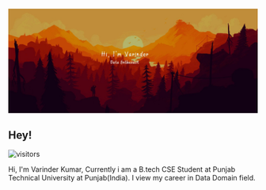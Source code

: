 ![Varinder's GitHub Banner](./assets/GithubHeader.jpg)

## Hey!
![visitors](https://visitor-badge.laobi.icu/badge?page_id=Varinder-KM.Varinder-KM)

Hi, I'm Varinder Kumar, Currently i am a B.tech CSE Student at Punjab Technical University at Punjab(India). I view my career in Data Domain field.
